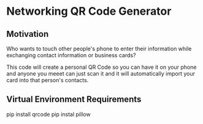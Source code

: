 # Networking QR Code Generator 
## Motivation
Who wants to touch other people's phone to enter their information while exchanging contact information or business cards? 

This code will create a personal QR Code so you can have it on your phone and anyone you meeet can just scan it and it will automatically import your card into that person's contacts.

## Virtual Environment Requirements
pip install qrcode
pip instal pillow
